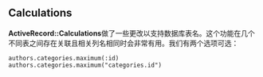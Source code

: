 ## Calculations 
                         
**ActiveRecord::Calculations**做了一些更改以支持数据库表名。这个功能在几个不同表之间存在关联且相关列名相同时会非常有用。我们有两个选项可选：

	authors.categories.maximum(:id)
	authors.categories.maximum("categories.id")
